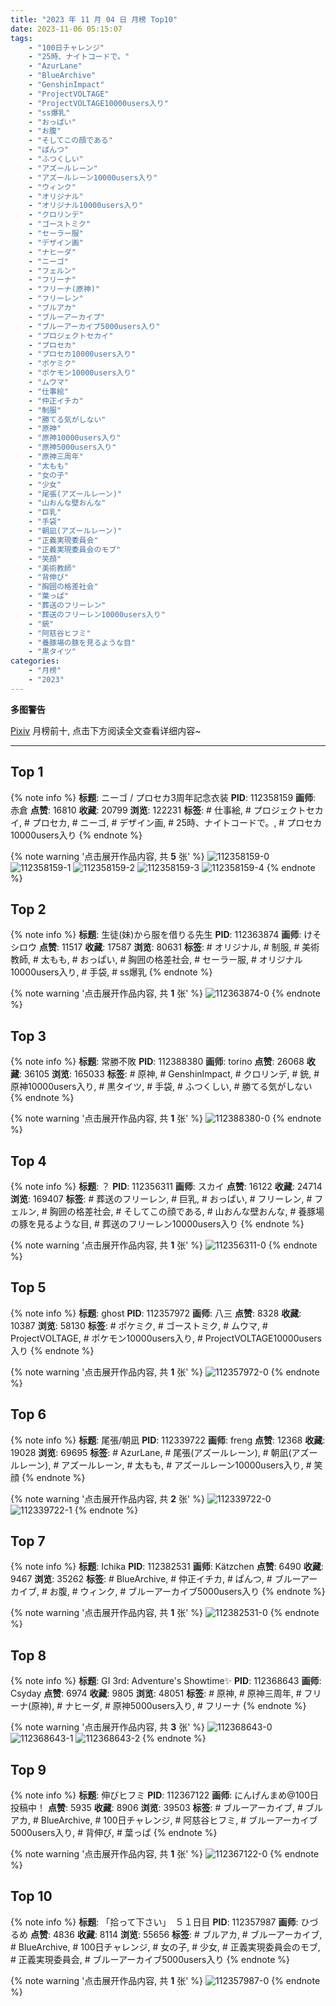```yaml
---
title: "2023 年 11 月 04 日 月榜 Top10"
date: 2023-11-06 05:15:07
tags:
    - "100日チャレンジ"
    - "25時、ナイトコードで。"
    - "AzurLane"
    - "BlueArchive"
    - "GenshinImpact"
    - "ProjectVOLTAGE"
    - "ProjectVOLTAGE10000users入り"
    - "ss爆乳"
    - "おっぱい"
    - "お腹"
    - "そしてこの顔である"
    - "ぱんつ"
    - "ふつくしい"
    - "アズールレーン"
    - "アズールレーン10000users入り"
    - "ウィンク"
    - "オリジナル"
    - "オリジナル10000users入り"
    - "クロリンデ"
    - "ゴーストミク"
    - "セーラー服"
    - "デザイン画"
    - "ナヒーダ"
    - "ニーゴ"
    - "フェルン"
    - "フリーナ"
    - "フリーナ(原神)"
    - "フリーレン"
    - "ブルアカ"
    - "ブルーアーカイブ"
    - "ブルーアーカイブ5000users入り"
    - "プロジェクトセカイ"
    - "プロセカ"
    - "プロセカ10000users入り"
    - "ポケミク"
    - "ポケモン10000users入り"
    - "ムウマ"
    - "仕事絵"
    - "仲正イチカ"
    - "制服"
    - "勝てる気がしない"
    - "原神"
    - "原神10000users入り"
    - "原神5000users入り"
    - "原神三周年"
    - "太もも"
    - "女の子"
    - "少女"
    - "尾張(アズールレーン)"
    - "山おんな壁おんな"
    - "巨乳"
    - "手袋"
    - "朝凪(アズールレーン)"
    - "正義実現委員会"
    - "正義実現委員会のモブ"
    - "笑顔"
    - "美術教師"
    - "背伸び"
    - "胸囲の格差社会"
    - "葉っぱ"
    - "葬送のフリーレン"
    - "葬送のフリーレン10000users入り"
    - "銃"
    - "阿慈谷ヒフミ"
    - "養豚場の豚を見るような目"
    - "黒タイツ"
categories:
    - "月榜"
    - "2023"
---
```


<i class="fa fa-triangle-exclamation"></i>**多图警告**<i class="fa fa-triangle-exclamation"></i>

[Pixiv](https://www.pixiv.net/) 月榜前十, 点击下方阅读全文查看详细内容~

<!-- more -->

---

## Top 1

{% note info %}
**标题**: ニーゴ / プロセカ3周年記念衣装
**PID**: 112358159 **画师**: 赤倉
**点赞**: 16810 **收藏**: 20799 **浏览**: 122231
**标签**: # 仕事絵, # プロジェクトセカイ, # プロセカ, # ニーゴ, # デザイン画, # 25時、ナイトコードで。, # プロセカ10000users入り
{% endnote %}

{% note warning '点击展开作品内容, 共 **5** 张' %}
![112358159-0](https://i.pixiv.re/img-original/img/2023/10/08/00/01/13/112358159_p0.png)
![112358159-1](https://i.pixiv.re/img-original/img/2023/10/08/00/01/13/112358159_p1.png)
![112358159-2](https://i.pixiv.re/img-original/img/2023/10/08/00/01/13/112358159_p2.png)
![112358159-3](https://i.pixiv.re/img-original/img/2023/10/08/00/01/13/112358159_p3.png)
![112358159-4](https://i.pixiv.re/img-original/img/2023/10/08/00/01/13/112358159_p4.png)
{% endnote %}

## Top 2

{% note info %}
**标题**: 生徒(妹)から服を借りる先生
**PID**: 112363874 **画师**: けそシロウ
**点赞**: 11517 **收藏**: 17587 **浏览**: 80631
**标签**: # オリジナル, # 制服, # 美術教師, # 太もも, # おっぱい, # 胸囲の格差社会, # セーラー服, # オリジナル10000users入り, # 手袋, # ss爆乳
{% endnote %}

{% note warning '点击展开作品内容, 共 **1** 张' %}
![112363874-0](https://i.pixiv.re/img-original/img/2023/10/08/05/11/02/112363874_p0.jpg)
{% endnote %}

## Top 3

{% note info %}
**标题**: 常勝不敗
**PID**: 112388380 **画师**: torino
**点赞**: 26068 **收藏**: 36105 **浏览**: 165033
**标签**: # 原神, # GenshinImpact, # クロリンデ, # 銃, # 原神10000users入り, # 黒タイツ, # 手袋, # ふつくしい, # 勝てる気がしない
{% endnote %}

{% note warning '点击展开作品内容, 共 **1** 张' %}
![112388380-0](https://i.pixiv.re/img-original/img/2023/10/09/00/00/13/112388380_p0.jpg)
{% endnote %}

## Top 4

{% note info %}
**标题**: ？
**PID**: 112356311 **画师**: スカイ
**点赞**: 16122 **收藏**: 24714 **浏览**: 169407
**标签**: # 葬送のフリーレン, # 巨乳, # おっぱい, # フリーレン, # フェルン, # 胸囲の格差社会, # そしてこの顔である, # 山おんな壁おんな, # 養豚場の豚を見るような目, # 葬送のフリーレン10000users入り
{% endnote %}

{% note warning '点击展开作品内容, 共 **1** 张' %}
![112356311-0](https://i.pixiv.re/img-original/img/2023/10/07/23/09/03/112356311_p0.jpg)
{% endnote %}

## Top 5

{% note info %}
**标题**: ghost
**PID**: 112357972 **画师**: 八三
**点赞**: 8328 **收藏**: 10387 **浏览**: 58130
**标签**: # ポケミク, # ゴーストミク, # ムウマ, # ProjectVOLTAGE, # ポケモン10000users入り, # ProjectVOLTAGE10000users入り
{% endnote %}

{% note warning '点击展开作品内容, 共 **1** 张' %}
![112357972-0](https://i.pixiv.re/img-original/img/2023/10/08/00/00/19/112357972_p0.png)
{% endnote %}

## Top 6

{% note info %}
**标题**: 尾張/朝凪
**PID**: 112339722 **画师**: freng
**点赞**: 12368 **收藏**: 19028 **浏览**: 69695
**标签**: # AzurLane, # 尾張(アズールレーン), # 朝凪(アズールレーン), # アズールレーン, # 太もも, # アズールレーン10000users入り, # 笑顔
{% endnote %}

{% note warning '点击展开作品内容, 共 **2** 张' %}
![112339722-0](https://i.pixiv.re/img-original/img/2023/10/07/11/16/06/112339722_p0.png)
![112339722-1](https://i.pixiv.re/img-original/img/2023/10/07/11/16/06/112339722_p1.png)
{% endnote %}

## Top 7

{% note info %}
**标题**: Ichika
**PID**: 112382531 **画师**: Kätzchen
**点赞**: 6490 **收藏**: 9467 **浏览**: 35262
**标签**: # BlueArchive, # 仲正イチカ, # ぱんつ, # ブルーアーカイブ, # お腹, # ウィンク, # ブルーアーカイブ5000users入り
{% endnote %}

{% note warning '点击展开作品内容, 共 **1** 张' %}
![112382531-0](https://i.pixiv.re/img-original/img/2023/10/08/21/05/28/112382531_p0.png)
{% endnote %}

## Top 8

{% note info %}
**标题**: GI 3rd: Adventure's Showtime✨
**PID**: 112368643 **画师**: Csyday
**点赞**: 6974 **收藏**: 9805 **浏览**: 48051
**标签**: # 原神, # 原神三周年, # フリーナ(原神), # ナヒーダ, # 原神5000users入り, # フリーナ
{% endnote %}

{% note warning '点击展开作品内容, 共 **3** 张' %}
![112368643-0](https://i.pixiv.re/img-original/img/2023/10/08/11/08/03/112368643_p0.png)
![112368643-1](https://i.pixiv.re/img-original/img/2023/10/08/11/08/03/112368643_p1.png)
![112368643-2](https://i.pixiv.re/img-original/img/2023/10/08/11/08/03/112368643_p2.png)
{% endnote %}

## Top 9

{% note info %}
**标题**: 伸びヒフミ
**PID**: 112367122 **画师**: にんげんまめ@100日投稿中！
**点赞**: 5935 **收藏**: 8906 **浏览**: 39503
**标签**: # ブルーアーカイブ, # ブルアカ, # BlueArchive, # 100日チャレンジ, # 阿慈谷ヒフミ, # ブルーアーカイブ5000users入り, # 背伸び, # 葉っぱ
{% endnote %}

{% note warning '点击展开作品内容, 共 **1** 张' %}
![112367122-0](https://i.pixiv.re/img-original/img/2023/10/08/09/41/01/112367122_p0.png)
{% endnote %}

## Top 10

{% note info %}
**标题**: 「拾って下さい」　５１日目
**PID**: 112357987 **画师**: ひづるめ
**点赞**: 4836 **收藏**: 8114 **浏览**: 55656
**标签**: # ブルアカ, # ブルーアーカイブ, # BlueArchive, # 100日チャレンジ, # 女の子, # 少女, # 正義実現委員会のモブ, # 正義実現委員会, # ブルーアーカイブ5000users入り
{% endnote %}

{% note warning '点击展开作品内容, 共 **1** 张' %}
![112357987-0](https://i.pixiv.re/img-original/img/2023/10/08/00/00/21/112357987_p0.jpg)
{% endnote %}
